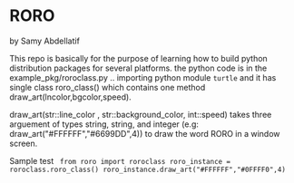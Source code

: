 # RORO
by Samy Abdellatif

This repo is basically for the purpose of learning how to build python distribution packages for several platforms. the python code is in the example_pkg/roroclass.py .. importing python module `turtle` and it has single class roro_class() which contains one method draw_art(lncolor,bgcolor,speed).

draw_art(str::line_color , str::background_color, int::speed) takes three arguement of types string, string, and integer (e.g: draw_art("#FFFFFF","#6699DD",4)) to draw the word RORO in a window screen.

Sample test
<code>
from roro import roroclass
roro_instance = roroclass.roro_class()
roro_instance.draw_art("#FFFFFF","#0FFFF0",4)
</code>
